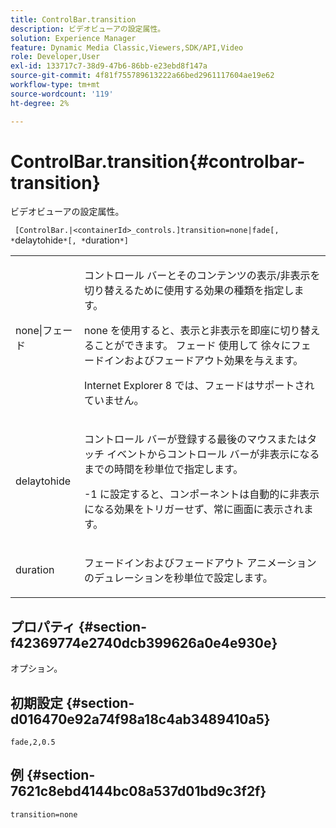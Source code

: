 ```yaml
---
title: ControlBar.transition
description: ビデオビューアの設定属性。
solution: Experience Manager
feature: Dynamic Media Classic,Viewers,SDK/API,Video
role: Developer,User
exl-id: 133717c7-38d9-47b6-86bb-e23ebd8f147a
source-git-commit: 4f81f755789613222a66bed2961117604ae19e62
workflow-type: tm+mt
source-wordcount: '119'
ht-degree: 2%

---
```


# ControlBar.transition{#controlbar-transition}

ビデオビューアの設定属性。

` [ControlBar.|<containerId>_controls.]transition=none|fade[, *`delaytohide`*[, *`duration`*]`

<table id="table_C616483932C2482CA9794DDD7313FD7C"> 
 <tbody> 
  <tr> 
   <td colname="col1"> <p> <span class="codeph"> none|フェード </span> </p> </td> 
   <td colname="col2"> <p> コントロール バーとそのコンテンツの表示/非表示を切り替えるために使用する効果の種類を指定します。 </p> <p><span class="codeph"> none</span> を使用すると、表示と非表示を即座に切り替えることができます。 フェード <span class="codeph"> 使用して </span> 徐々にフェードインおよびフェードアウト効果を与えます。 </p> <p>Internet Explorer 8 では、フェードはサポートされていません。 </p> </td> 
  </tr> 
  <tr> 
   <td colname="col1"> <p> <span class="codeph"> <span class="varname"> delaytohide</span> </span> </p> </td> 
   <td colname="col2"> <p>コントロール バーが登録する最後のマウスまたはタッチ イベントからコントロール バーが非表示になるまでの時間を秒単位で指定します。 </p> <p> <span class="codeph">-1</span> に設定すると、コンポーネントは自動的に非表示になる効果をトリガーせず、常に画面に表示されます。 </p> </td> 
  </tr> 
  <tr> 
   <td colname="col1"> <p> <span class="codeph"> <span class="varname"> duration</span> </span> </p> </td> 
   <td colname="col2"> <p>フェードインおよびフェードアウト アニメーションのデュレーションを秒単位で設定します。 </p> </td> 
  </tr> 
 </tbody> 
</table>

## プロパティ {#section-f42369774e2740dcb399626a0e4e930e}

オプション。

## 初期設定 {#section-d016470e92a74f98a18c4ab3489410a5}

`fade,2,0.5`

## 例 {#section-7621c8ebd4144bc08a537d01bd9c3f2f}

```
transition=none
```
